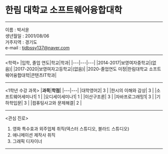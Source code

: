 # 한림 대학교 소프트웨어융합대학
---

이름 : 박서윤   
생년월일 : 2001/08/06  
거주지역 : 경기도   
e-mail : tjdbssy137@naver.com

---

<학력>
|입학, 졸업 연도|학교|학과|
|---|---|---|
|2014-2017|보영여자중학교|(없음)|
|2017-2020|보영여자고등학교|(없음)|
|2020-졸업연도 미정|한림대학교 소프트웨어융합대학|콘텐츠IT학과|

---

<1학년 수강 과목>
|**과목**|**학점**|
|---|---|
|대학영어2| 3 |
|한시의 이해와 감상| 3 |
|소프트웨어세미나1| 1 |
|오디세이세미나1| 1 |
|이산구조론| 3 |
|자바프로그래밍1| 3 |
|기하학입문| 3 |
|컴퓨팅사고와 문제해결| 2 |

---

<관심 진로> 
1. 영화 특수효과 외주업체 취직(덱스터 스튜디오, 블라드 스튜디오)
2. 애니메이션 제작사 취직
3. 그래픽 디자이너

---

